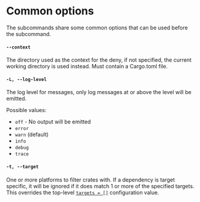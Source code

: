 # Common options

The subcommands share some common options that can be used before the
subcommand.

#### `--context`

The directory used as the context for the deny, if not specified, the current 
working directory is used instead. Must contain a Cargo.toml file.

#### `-L, --log-level`

The log level for messages, only log messages at or above the level will be 
emitted.

Possible values:
* `off` - No output will be emitted
* `error`
* `warn` (default)
* `info`
* `debug`
* `trace`

#### `-t, --target`

One or more platforms to filter crates with. If a dependency is target specific,
it will be ignored if it does match 1 or more of the specified targets. This 
overrides the top-level [`targets = []`](../checks/cfg.md) configuration value.
